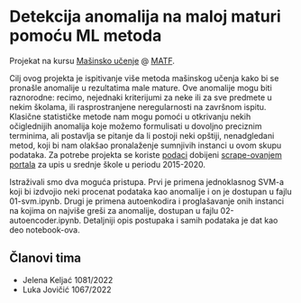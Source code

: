 # Detekcija anomalija na maloj maturi pomoću ML metoda

Projekat na kursu [Mašinsko učenje](https://ml.matf.bg.ac.rs/) @ [MATF](https://www.matf.bg.ac.rs).

Cilj ovog projekta je ispitivanje više metoda mašinskog učenja kako bi se pronašle anomalije u rezultatima male mature. Ove anomalije mogu biti raznorodne: recimo, nejednaki kriterijumi za neke ili za sve predmete u nekim školama, ili rasprostranjene neregularnosti na završnom ispitu. Klasične statističke metode nam mogu pomoći u otkrivanju nekih očiglednijih anomalija koje možemo formulisati u dovoljno preciznim terminima, ali postavlja se pitanje da li postoji neki opštiji, nenadgledani metod, koji bi nam olakšao pronalaženje sumnjivih instanci u ovom skupu podataka. Za potrebe projekta se koriste [podaci](https://github.com/luka-j/UpisDbMigrator/releases/tag/20.0) dobijeni [scrape-ovanjem portala](https://github.com/luka-j/UpisScraper/) za upis u srednje škole u periodu 2015-2020.

Istraživali smo dva moguća pristupa. Prvi je primena jednoklasnog SVM-a koji bi izdvojio neki procenat podataka kao anomalije i on je dostupan u fajlu 01-svm.ipynb. Drugi je primena autoenkodira i proglašavanje onih instanci na kojima on najviše greši za anomalije, dostupan u fajlu 02-autoencoder.ipynb. Detaljniji opis postupaka i samih podataka je dat kao deo notebook-ova.

## Članovi tima
- Jelena Keljać 1081/2022
- Luka Jovičić 1067/2022
